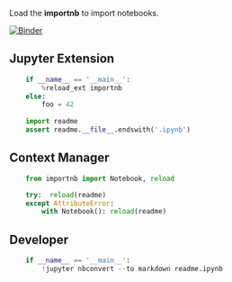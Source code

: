 
Load the __importnb__ to import notebooks.

[![Binder](https://mybinder.org/badge.svg)](https://mybinder.org/v2/gh/deathbeds/importnb/master?filepath=readme.ipynb)

## Jupyter Extension


```python
    if __name__ == '__main__':
        %reload_ext importnb
    else: 
        foo = 42
        
    import readme
    assert readme.__file__.endswith('.ipynb')
```

## Context Manager


```python
    from importnb import Notebook, reload

    try:  reload(readme)
    except AttributeError: 
        with Notebook(): reload(readme)
```

## Developer


```python
    if __name__ == '__main__':
        !jupyter nbconvert --to markdown readme.ipynb
```
